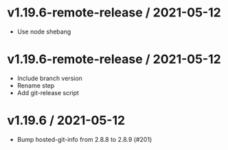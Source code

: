 # v1.19.6-remote-release / 2021-05-12

- Use node shebang

# v1.19.6-remote-release / 2021-05-12

- Include branch version
- Rename step
- Add git-release script

# v1.19.6 / 2021-05-12

- Bump hosted-git-info from 2.8.8 to 2.8.9 (#201)
